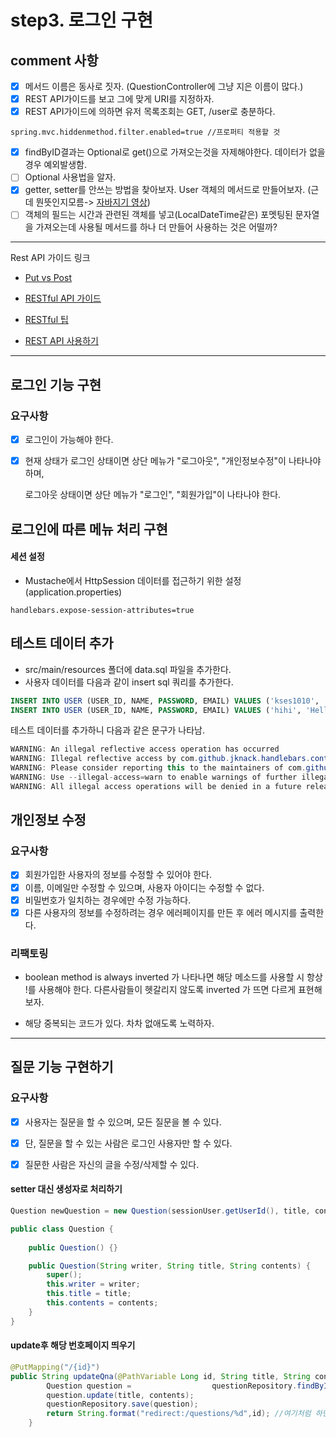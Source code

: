 # step3. 로그인 구현

## comment 사항

- [x] 메서드 이름은 동사로 짓자. (QuestionController에 그냥 지은 이름이 많다.)
- [x] REST API가이드를 보고 그에 맞게 URI를 지정하자.
- [x] REST API가이드에 의하면 유저 목록조회는 GET, /user로 충분하다.

```properties
spring.mvc.hiddenmethod.filter.enabled=true //프로퍼티 적용할 것
```

- [x] findByID결과는 Optional로 get()으로 가져오는것을 자제해야한다. 데이터가 없을경우 예외발생함.
- [ ] Optional 사용법을 알자.
- [x] getter, setter를 안쓰는 방법을 찾아보자. User 객체의 메서드로 만들어보자. (근데 뭔뜻인지모름-> [자바지기 영상](https://www.youtube.com/watch?v=DaqWKDvdmAk))
- [ ] 객체의 필드는 시간과 관련된 객체를 넣고(LocalDateTime같은)
  포멧팅된 문자열을 가져오는데 사용될 메서드를 하나 더 만들어 사용하는 것은 어떨까?

---

Rest API 가이드 링크

- [Put vs Post](https://1ambda.github.io/javascripts/rest-api-put-vs-post/)

- [RESTful API 가이드](https://sanghaklee.tistory.com/57)

- [RESTful 팁](https://spoqa.github.io/2012/02/27/rest-introduction.html)
- [REST API 사용하기](https://meetup.toast.com/posts/92)

---

## 로그인 기능 구현

### 요구사항

- [x] 로그인이 가능해야 한다.

- [x] 현재 상태가 로그인 상태이면 상단 메뉴가 "로그아웃", "개인정보수정"이 나타나야 하며,  

  로그아웃 상태이면 상단 메뉴가 "로그인", "회원가입"이 나타나야 한다.



## 로그인에 따른 메뉴 처리 구현

#### 세션 설정

- Mustache에서 HttpSession 데이터를 접근하기 위한 설정(application.properties)

```properties
handlebars.expose-session-attributes=true
```



## 테스트 데이터 추가

- src/main/resources 폴더에 data.sql 파일을 추가한다.
- 사용자 데이터를 다음과 같이 insert sql 쿼리를 추가한다.

```sql
INSERT INTO USER (USER_ID, NAME, PASSWORD, EMAIL) VALUES ('kses1010', 'Sunny', '123', 'kses1010@gmail.com');
INSERT INTO USER (USER_ID, NAME, PASSWORD, EMAIL) VALUES ('hihi', 'Hello', 'abc', 'hihi@naver.com');
```

테스트 데이터를 추가하니 다음과 같은 문구가 나타남.

```java
WARNING: An illegal reflective access operation has occurred
WARNING: Illegal reflective access by com.github.jknack.handlebars.context.MemberValueResolver (file:/home/sosah/.gradle/caches/modules-2/files-2.1/com.github.jknack/handlebars/4.0.6/ccf00179b6648523e5c64b9b5fb783d89e42401b/handlebars-4.0.6.jar) to method java.util.Collections$EmptyMap.isEmpty()
WARNING: Please consider reporting this to the maintainers of com.github.jknack.handlebars.context.MemberValueResolver
WARNING: Use --illegal-access=warn to enable warnings of further illegal reflective access operations
WARNING: All illegal access operations will be denied in a future release
```



## 개인정보 수정

### 요구사항

- [x] 회원가입한 사용자의 정보를 수정할 수 있어야 한다.
- [x] 이름, 이메일만 수정할 수 있으며, 사용자 아이디는 수정할 수 없다.
- [x] 비밀번호가 일치하는 경우에만 수정 가능하다.
- [x] 다른 사용자의 정보를 수정하려는 경우 에러페이지를 만든 후 에러 메시지를 출력한다.

### 리팩토링

- boolean method is always inverted 가 나타나면 해당 메소드를 사용할 시 항상 !를 사용해야 한다.  다른사람들이 
  헷갈리지 않도록 inverted 가 뜨면 다르게 표현해보자.

- 해당 중복되는 코드가 있다. 차차 없애도록 노력하자.

---

## 질문 기능 구현하기

### 요구사항

- [x] 사용자는 질문을 할 수 있으며, 모든 질문을 볼 수 있다.
- [x] 단, 질문을 할 수 있는 사람은 로그인 사용자만 할 수 있다.
- [x] 질문한 사람은 자신의 글을 수정/삭제할 수 있다.



#### setter 대신 생성자로 처리하기

```java
Question newQuestion = new Question(sessionUser.getUserId(), title, contents);

public class Question {
	
    public Question() {}

    public Question(String writer, String title, String contents) {
        super();
        this.writer = writer;
        this.title = title;
        this.contents = contents;
    }
}
```

#### update후 해당 번호페이지 띄우기

```java
@PutMapping("/{id}")
public String updateQna(@PathVariable Long id, String title, String contents) throws IllegalAccessException {
        Question question = 		         questionRepository.findById(id).orElseThrow(IllegalAccessException::new);
        question.update(title, contents);
        questionRepository.save(question);
        return String.format("redirect:/questions/%d",id); //여기처럼 하면됨.
    }
```

